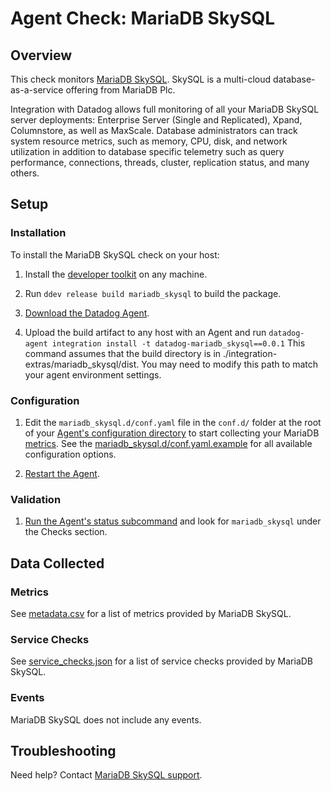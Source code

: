 # Agent Check: MariaDB SkySQL

## Overview

This check monitors [MariaDB SkySQL][1]. SkySQL is a multi-cloud database-as-a-service offering from MariaDB Plc.

Integration with Datadog allows full monitoring of all your MariaDB SkySQL server deployments: Enterprise Server (Single and Replicated), Xpand, Columnstore, as well as MaxScale. Database administrators can track system resource metrics, such as memory, CPU, disk, and network utilization in addition to database specific telemetry such as query performance, connections, threads, cluster, replication status, and many others.


## Setup

### Installation

To install the MariaDB SkySQL check on your host:


1. Install the [developer toolkit][10] on any machine.

2. Run `ddev release build mariadb_skysql` to build the package.

3. [Download the Datadog Agent][2].

4. Upload the build artifact to any host with an Agent and
 run `datadog-agent integration install -t datadog-mariadb_skysql==0.0.1`
 This command assumes that the build directory is in ./integration-extras/mariadb_skysql/dist. You may need to modify this path to match your agent environment settings.

### Configuration

1. Edit the `mariadb_skysql.d/conf.yaml` file in the `conf.d/` folder at the root of your [Agent's configuration directory][3] to start collecting your MariaDB [metrics](#metric-collection). See the [mariadb_skysql.d/conf.yaml.example][4] for all available configuration options.

2. [Restart the Agent][5].

### Validation

1. [Run the Agent's status subcommand][6] and look for `mariadb_skysql` under the Checks section.

## Data Collected

### Metrics

See [metadata.csv][7] for a list of metrics provided by MariaDB SkySQL.

### Service Checks

See [service_checks.json][8] for a list of service checks provided by MariaDB SkySQL.

### Events

MariaDB SkySQL does not include any events.

## Troubleshooting

Need help? Contact [MariaDB SkySQL support][9].

[1]: https://skysql.mariadb.com
[2]: https://app.datadoghq.com/account/settings#agent
[3]: https://docs.datadoghq.com/agent/faq/agent-configuration-files/#agent-configuration-directory
[4]: https://github.com/DataDog/integrations-extras/blob/master/mariadb_skysql/datadog_checks/mariadb_skysql/data/conf.yaml.example
[5]: https://docs.datadoghq.com/agent/guide/agent-commands/#start-stop-and-restart-the-agent
[6]: https://docs.datadoghq.com/agent/guide/agent-commands/#agent-status-and-information
[7]: https://github.com/DataDog/integrations-extras/blob/master/mariadb_skysql/metadata.csv
[8]: https://github.com/DataDog/integrations-extras/blob/master/mariadb_skysql/assets/service_checks.json
[9]: https://cloud.mariadb.com/csm
[10]: https://docs.datadoghq.com/developers/integrations/python/#install-the-datadog-agent-integration-developer-tool
